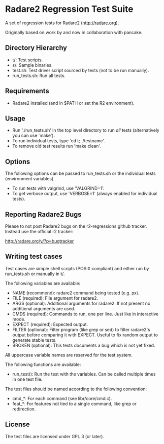 Radare2 Regression Test Suite
=============================

A set of regression tests for Radare2 (http://radare.org).

Originally based on work by and now in collaboration with pancake.

Directory Hierarchy
-------------------

 * t/:           Test scripts.
 * s/:           Sample binaries.
 * test.sh:      Test driver script sourced by tests (not to be run manually).
 * run_tests.sh: Run all tests.

Requirements
------------

 * Radare2 installed (and in $PATH or set the R2 environment).

Usage
-----

 * Run './run_tests.sh' in the top level directory to run *all* tests
   (alternatively you can use 'make').
 * To run individual tests, type 'cd t; ./testname'.
 * To remove old test results run 'make clean'.

Options
-------

The following options can be passed to run_tests.sh or the individual tests
(environment variables).

 * To run tests with valgrind, use 'VALGRIND=1'.
 * To get verbose output, use 'VERBOSE=1' (always enabled for individual
   tests).

Reporting Radare2 Bugs
----------------------

Please to not post Radare2 bugs on the r2-regressions github tracker. Instead
use the official r2 tracker:

http://radare.org/y/?p=bugtracker

Writing test cases
------------------

Test cases are simple shell scripts (POSIX compliant) and either run by
run_tests.sh or manually in t/.

The following variables are available:

 * NAME (recommend): radare2 command being tested (e.g. px).
 * FILE (required): File argument for radare2.
 * ARGS (optional): Additional arguments for radare2. If not present no
                    additional arguments are used.
 * CMDS (required): Commands to run, one per line. Just like in interactive
                    mode.
 * EXPECT (required): Expected output.
 * FILTER (optional): Filter program (like grep or sed) to filter radare2's
                      output before comparing it with EXPECT. Useful to fix
                      random output to generate stable tests.
 * BROKEN (optional): This tests documents a bug which is not yet fixed.

All uppercase variable names are reserved for the test system.

The following functions are available:

 * run_test(): Run the test with the variables. Can be called multiple times
               in one test file.

The test files should be named according to the following convention:

 * cmd_*: For each command (see libr/core/cmd.c).
 * feat_*: For features not tied to a single command, like grep or
           redirection.

License
-------

The test files are licensed under GPL 3 (or later).
